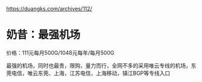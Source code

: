 https://duangks.com/archives/112/

# 奶昔：最强机场

价格：111元每月500G/1048元每年/每月500G

最强的机场，同时也最贵，限购，量力而行，全网不多的采用唯云专线的机场，东莞电信，唯云东莞、上海，江苏电信，上海移动，镇江BGP等专线入口